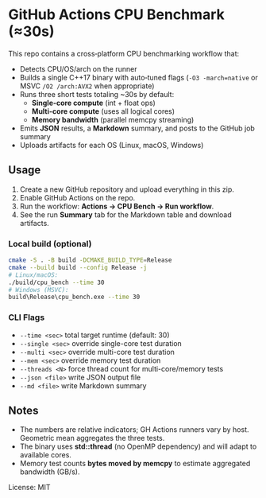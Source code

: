 # GitHub Actions CPU Benchmark (≈30s)

This repo contains a cross‑platform CPU benchmarking workflow that:
- Detects CPU/OS/arch on the runner
- Builds a single C++17 binary with auto‑tuned flags (`-O3 -march=native` or MSVC `/O2 /arch:AVX2` when appropriate)
- Runs three short tests totaling ~30s by default:
  - **Single-core compute** (int + float ops)
  - **Multi-core compute** (uses all logical cores)
  - **Memory bandwidth** (parallel memcpy streaming)
- Emits **JSON** results, a **Markdown** summary, and posts to the GitHub job summary
- Uploads artifacts for each OS (Linux, macOS, Windows)

## Usage

1. Create a new GitHub repository and upload everything in this zip.
2. Enable GitHub Actions on the repo.
3. Run the workflow: **Actions → CPU Bench → Run workflow**.
4. See the run **Summary** tab for the Markdown table and download artifacts.

### Local build (optional)
```bash
cmake -S . -B build -DCMAKE_BUILD_TYPE=Release
cmake --build build --config Release -j
# Linux/macOS:
./build/cpu_bench --time 30
# Windows (MSVC):
build\Release\cpu_bench.exe --time 30
```

### CLI Flags
- `--time <sec>` total target runtime (default: 30)
- `--single <sec>` override single-core test duration
- `--multi <sec>` override multi-core test duration
- `--mem <sec>` override memory test duration
- `--threads <N>` force thread count for multi-core/memory tests
- `--json <file>` write JSON output file
- `--md <file>` write Markdown summary

## Notes
- The numbers are relative indicators; GH Actions runners vary by host. Geometric mean aggregates the three tests.
- The binary uses **std::thread** (no OpenMP dependency) and will adapt to available cores.
- Memory test counts **bytes moved by memcpy** to estimate aggregated bandwidth (GB/s).

License: MIT
